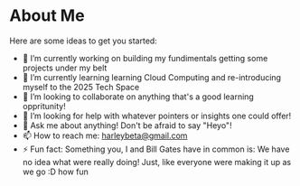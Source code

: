 # About Me




Here are some ideas to get you started:

- 🔭 I’m currently working on building my fundimentals getting some projects under my belt
- 🌱 I’m currently learning learning Cloud Computing and re-introducing myself to the 2025 Tech Space
- 👯 I’m looking to collaborate on anything that's a good learning oppritunity!
- 🤔 I’m looking for help with whatever pointers or insights one could offer!
- 💬 Ask me about anything! Don't be afraid to say "Heyo"!
- 📫 How to reach me: harleybeta@gmail.com
- ⚡ Fun fact: Something you, I and Bill Gates have in common is: We have no idea what were really doing! Just, like everyone were making it up as we go :D how fun

